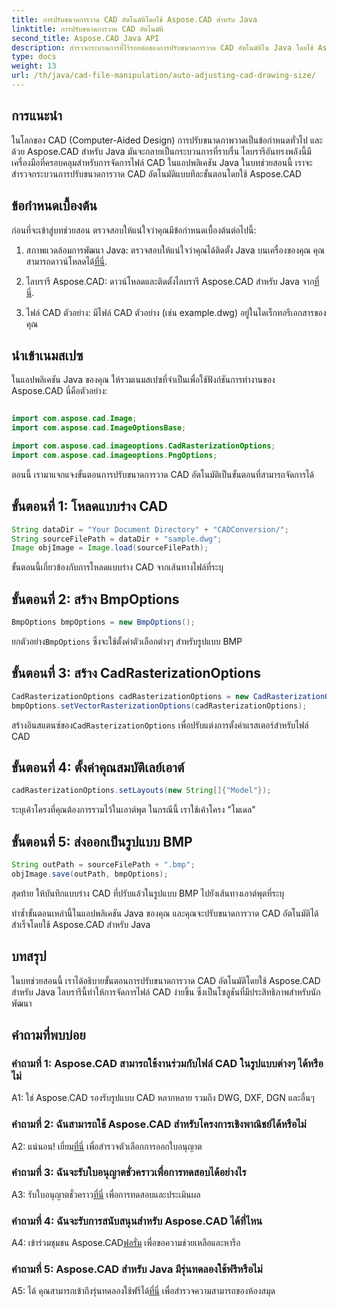 ```yaml
---
title: การปรับขนาดการวาด CAD อัตโนมัติโดยใช้ Aspose.CAD สำหรับ Java
linktitle: การปรับขนาดการวาด CAD อัตโนมัติ
second_title: Aspose.CAD Java API
description: สำรวจกระบวนการที่ไร้รอยต่อของการปรับขนาดการวาด CAD อัตโนมัติใน Java โดยใช้ Aspose.CAD ปฏิบัติตามคำแนะนำทีละขั้นตอนของเราเพื่อการจัดการไฟล์ CAD ที่มีประสิทธิภาพ
type: docs
weight: 13
url: /th/java/cad-file-manipulation/auto-adjusting-cad-drawing-size/
---
```

## การแนะนำ

ในโลกของ CAD (Computer-Aided Design) การปรับขนาดภาพวาดเป็นข้อกำหนดทั่วไป และด้วย Aspose.CAD สำหรับ Java มันจะกลายเป็นกระบวนการที่ราบรื่น ไลบรารีอันทรงพลังนี้มีเครื่องมือที่ครอบคลุมสำหรับการจัดการไฟล์ CAD ในแอปพลิเคชัน Java ในบทช่วยสอนนี้ เราจะสำรวจกระบวนการปรับขนาดการวาด CAD อัตโนมัติแบบทีละขั้นตอนโดยใช้ Aspose.CAD

## ข้อกำหนดเบื้องต้น

ก่อนที่จะเข้าสู่บทช่วยสอน ตรวจสอบให้แน่ใจว่าคุณมีข้อกำหนดเบื้องต้นต่อไปนี้:

1.  สภาพแวดล้อมการพัฒนา Java: ตรวจสอบให้แน่ใจว่าคุณได้ติดตั้ง Java บนเครื่องของคุณ คุณสามารถดาวน์โหลดได้[ที่นี่](https://www.java.com/en/download/).

2.  ไลบรารี Aspose.CAD: ดาวน์โหลดและติดตั้งไลบรารี Aspose.CAD สำหรับ Java จาก[ที่นี่](https://releases.aspose.com/cad/java/).

3. ไฟล์ CAD ตัวอย่าง: มีไฟล์ CAD ตัวอย่าง (เช่น example.dwg) อยู่ในไดเร็กทอรีเอกสารของคุณ

## นำเข้าเนมสเปซ

ในแอปพลิเคชัน Java ของคุณ ให้รวมเนมสเปซที่จำเป็นเพื่อใช้ฟังก์ชันการทำงานของ Aspose.CAD นี่คือตัวอย่าง:

```java

import com.aspose.cad.Image;
import com.aspose.cad.ImageOptionsBase;

import com.aspose.cad.imageoptions.CadRasterizationOptions;
import com.aspose.cad.imageoptions.PngOptions;
```

ตอนนี้ เรามาแจกแจงขั้นตอนการปรับขนาดการวาด CAD อัตโนมัติเป็นขั้นตอนที่สามารถจัดการได้

## ขั้นตอนที่ 1: โหลดแบบร่าง CAD

```java
String dataDir = "Your Document Directory" + "CADConversion/";
String sourceFilePath = dataDir + "sample.dwg";
Image objImage = Image.load(sourceFilePath);
```

ขั้นตอนนี้เกี่ยวข้องกับการโหลดแบบร่าง CAD จากเส้นทางไฟล์ที่ระบุ

## ขั้นตอนที่ 2: สร้าง BmpOptions

```java
BmpOptions bmpOptions = new BmpOptions();
```

 ยกตัวอย่าง`BmpOptions` ซึ่งจะใช้ตั้งค่าตัวเลือกต่างๆ สำหรับรูปแบบ BMP

## ขั้นตอนที่ 3: สร้าง CadRasterizationOptions

```java
CadRasterizationOptions cadRasterizationOptions = new CadRasterizationOptions();
bmpOptions.setVectorRasterizationOptions(cadRasterizationOptions);
```

 สร้างอินสแตนซ์ของ`CadRasterizationOptions` เพื่อปรับแต่งการตั้งค่าแรสเตอร์สำหรับไฟล์ CAD

## ขั้นตอนที่ 4: ตั้งค่าคุณสมบัติเลย์เอาต์

```java
cadRasterizationOptions.setLayouts(new String[]{"Model"});
```

ระบุเค้าโครงที่คุณต้องการรวมไว้ในเอาต์พุต ในกรณีนี้ เราใช้เค้าโครง "โมเดล"

## ขั้นตอนที่ 5: ส่งออกเป็นรูปแบบ BMP

```java
String outPath = sourceFilePath + ".bmp";
objImage.save(outPath, bmpOptions);
```

สุดท้าย ให้บันทึกแบบร่าง CAD ที่ปรับแล้วในรูปแบบ BMP ไปยังเส้นทางเอาต์พุตที่ระบุ

ทำซ้ำขั้นตอนเหล่านี้ในแอปพลิเคชัน Java ของคุณ และคุณจะปรับขนาดการวาด CAD อัตโนมัติได้สำเร็จโดยใช้ Aspose.CAD สำหรับ Java

## บทสรุป

ในบทช่วยสอนนี้ เราได้อธิบายขั้นตอนการปรับขนาดการวาด CAD อัตโนมัติโดยใช้ Aspose.CAD สำหรับ Java ไลบรารีนี้ทำให้การจัดการไฟล์ CAD ง่ายขึ้น ซึ่งเป็นโซลูชันที่มีประสิทธิภาพสำหรับนักพัฒนา

## คำถามที่พบบ่อย

### คำถามที่ 1: Aspose.CAD สามารถใช้งานร่วมกับไฟล์ CAD ในรูปแบบต่างๆ ได้หรือไม่

A1: ใช่ Aspose.CAD รองรับรูปแบบ CAD หลากหลาย รวมถึง DWG, DXF, DGN และอื่นๆ

### คำถามที่ 2: ฉันสามารถใช้ Aspose.CAD สำหรับโครงการเชิงพาณิชย์ได้หรือไม่

 A2: แน่นอน! เยี่ยม[ที่นี่](https://purchase.aspose.com/buy) เพื่อสำรวจตัวเลือกการออกใบอนุญาต

### คำถามที่ 3: ฉันจะรับใบอนุญาตชั่วคราวเพื่อการทดสอบได้อย่างไร

 A3: รับใบอนุญาตชั่วคราว[ที่นี่](https://purchase.aspose.com/temporary-license/) เพื่อการทดสอบและประเมินผล

### คำถามที่ 4: ฉันจะรับการสนับสนุนสำหรับ Aspose.CAD ได้ที่ไหน

 A4: เข้าร่วมชุมชน Aspose.CAD[ฟอรั่ม](https://forum.aspose.com/c/cad/19) เพื่อขอความช่วยเหลือและหารือ

### คำถามที่ 5: Aspose.CAD สำหรับ Java มีรุ่นทดลองใช้ฟรีหรือไม่

 A5: ได้ คุณสามารถเข้าถึงรุ่นทดลองใช้ฟรีได้[ที่นี่](https://releases.aspose.com/) เพื่อสำรวจความสามารถของห้องสมุด